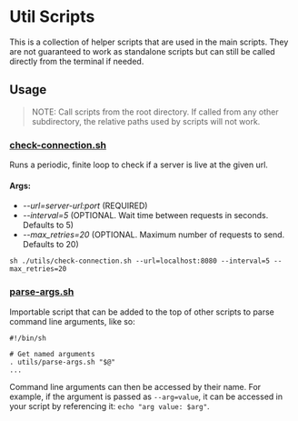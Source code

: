 # Util Scripts
This is a collection of helper scripts that are used in the main scripts. They are not guaranteed to work as standalone scripts but can still be called directly from the terminal if needed.

## Usage
> NOTE: Call scripts from the root directory. If called from any other subdirectory, the relative paths used by scripts will not work.

### [check-connection.sh](./check-connection.sh)
Runs a periodic, finite loop to check if a server is live at the given url.

#### Args:
- _--url=server-url:port_ (REQUIRED)
- _--interval=5_ (OPTIONAL. Wait time between requests in seconds. Defaults to 5)
- _--max_retries=20_ (OPTIONAL. Maximum number of requests to send. Defaults to 20)

```shell
sh ./utils/check-connection.sh --url=localhost:8080 --interval=5 --max_retries=20
```

### [parse-args.sh](./parse-args.sh)
Importable script that can be added to the top of other scripts to parse command line arguments, like so:
```shell
#!/bin/sh

# Get named arguments
. utils/parse-args.sh "$@"
...
```
Command line arguments can then be accessed by their name. For example, if the argument is passed as `--arg=value`, it can be accessed in your script by referencing it: `echo "arg value: $arg"`.